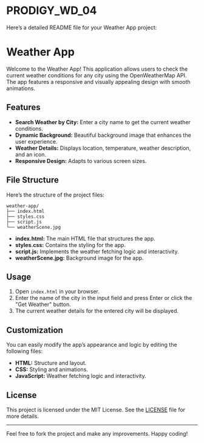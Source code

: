 # PRODIGY_WD_04
Here’s a detailed README file for your Weather App project:



# Weather App

Welcome to the Weather App! This application allows users to check the current weather conditions for any city using the OpenWeatherMap API. The app features a responsive and visually appealing design with smooth animations.

## Features

- **Search Weather by City:** Enter a city name to get the current weather conditions.
- **Dynamic Background:** Beautiful background image that enhances the user experience.
- **Weather Details:** Displays location, temperature, weather description, and an icon.
- **Responsive Design:** Adapts to various screen sizes.



## File Structure

Here’s the structure of the project files:

```
weather-app/
├── index.html
├── styles.css
├── script.js
└── weatherScene.jpg
```

- **index.html:** The main HTML file that structures the app.
- **styles.css:** Contains the styling for the app.
- **script.js:** Implements the weather fetching logic and interactivity.
- **weatherScene.jpg:** Background image for the app.

## Usage

1. Open `index.html` in your browser.
2. Enter the name of the city in the input field and press Enter or click the "Get Weather" button.
3. The current weather details for the entered city will be displayed.

## Customization

You can easily modify the app’s appearance and logic by editing the following files:

- **HTML:** Structure and layout.
- **CSS:** Styling and animations.
- **JavaScript:** Weather fetching logic and interactivity.


## License

This project is licensed under the MIT License. See the [LICENSE](LICENSE) file for more details.



---

Feel free to fork the project and make any improvements. Happy coding!
```

